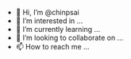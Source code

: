 - 👋 Hi, I’m @chinpsai
- 👀 I’m interested in ...
- 🌱 I’m currently learning ...
- 💞️ I’m looking to collaborate on ...
- 📫 How to reach me ...

<!---
chinpsai/chinpsai is a ✨ special ✨ repository because its `README.md` (this file) appears on your GitHub profile.
You can click the Preview link to take a look at your changes.
--->

